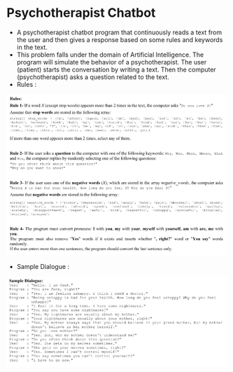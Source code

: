 # Psychotherapist Chatbot
- A psychotherapist chatbot program that continuously reads a text from the user and then gives a response based on some
rules and keywords in the text.
- This problem falls under the domain of Artificial Intelligence. The program will simulate the behavior of a
psychotherapist. The user (patient) starts the conversation by writing a text. Then the computer (psychotherapist) asks
a question related to the text.
- Rules :

![rules](rules.PNG)

- Sample Dialogue :

![sample-dialogue](sample-dialogue.PNG)

